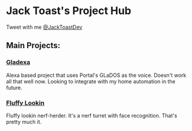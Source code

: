 # Jack Toast's Project Hub

Tweet with me [@JackToastDev](https://twitter.com/JackToastDev)

## Main Projects:

### [Gladexa](https://github.com/jack-toast/gladexa)
Alexa based project that uses Portal's GLaDOS as the voice. Doesn't work all that well now. Looking to integrate with my home automation in the future.

### [Fluffy Lookin](https://github.com/jack-toast/nerf-turret)
Fluffy lookin nerf-herder. It's a nerf turret with face recognition. That's pretty much it.
